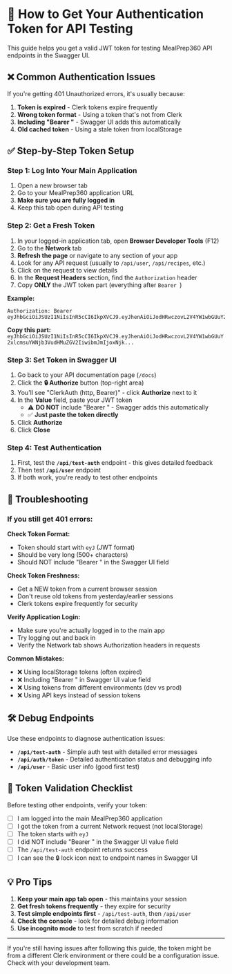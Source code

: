 # 🔐 How to Get Your Authentication Token for API Testing

This guide helps you get a valid JWT token for testing MealPrep360 API endpoints in the Swagger UI.

## ❌ Common Authentication Issues

If you're getting 401 Unauthorized errors, it's usually because:

1. **Token is expired** - Clerk tokens expire frequently
2. **Wrong token format** - Using a token that's not from Clerk
3. **Including "Bearer "** - Swagger UI adds this automatically
4. **Old cached token** - Using a stale token from localStorage

## ✅ Step-by-Step Token Setup

### Step 1: Log Into Your Main Application

1. Open a new browser tab
2. Go to your MealPrep360 application URL
3. **Make sure you are fully logged in**
4. Keep this tab open during API testing

### Step 2: Get a Fresh Token

1. In your logged-in application tab, open **Browser Developer Tools** (F12)
2. Go to the **Network** tab
3. **Refresh the page** or navigate to any section of your app
4. Look for any API request (usually to `/api/user`, `/api/recipes`, etc.)
5. Click on the request to view details
6. In the **Request Headers** section, find the `Authorization` header
7. Copy **ONLY** the JWT token part (everything after `Bearer `)

**Example:**

```
Authorization: Bearer eyJhbGciOiJSUzI1NiIsInR5cCI6IkpXVCJ9.eyJhenAiOiJodHRwczovL2V4YW1wbGUuY2xlcmsuYWNjb3VudHMuZGV2IiwibmJmIjoxNjk...
```

**Copy this part:** `eyJhbGciOiJSUzI1NiIsInR5cCI6IkpXVCJ9.eyJhenAiOiJodHRwczovL2V4YW1wbGUuY2xlcmsuYWNjb3VudHMuZGV2IiwibmJmIjoxNjk...`

### Step 3: Set Token in Swagger UI

1. Go back to your API documentation page (`/docs`)
2. Click the **🔒 Authorize** button (top-right area)
3. You'll see "ClerkAuth (http, Bearer)" - click **Authorize** next to it
4. In the **Value** field, paste your JWT token
   - ⚠️ **DO NOT** include "Bearer " - Swagger adds this automatically
   - ✅ **Just paste the token directly**
5. Click **Authorize**
6. Click **Close**

### Step 4: Test Authentication

1. First, test the **`/api/test-auth`** endpoint - this gives detailed feedback
2. Then test **`/api/user`** endpoint
3. If both work, you're ready to test other endpoints

## 🔧 Troubleshooting

### If you still get 401 errors:

**Check Token Format:**

- Token should start with `eyJ` (JWT format)
- Should be very long (500+ characters)
- Should NOT include "Bearer " in the Swagger UI field

**Check Token Freshness:**

- Get a NEW token from a current browser session
- Don't reuse old tokens from yesterday/earlier sessions
- Clerk tokens expire frequently for security

**Verify Application Login:**

- Make sure you're actually logged in to the main app
- Try logging out and back in
- Verify the Network tab shows Authorization headers in requests

**Common Mistakes:**

- ❌ Using localStorage tokens (often expired)
- ❌ Including "Bearer " in Swagger UI value field
- ❌ Using tokens from different environments (dev vs prod)
- ❌ Using API keys instead of session tokens

## 🛠️ Debug Endpoints

Use these endpoints to diagnose authentication issues:

- **`/api/test-auth`** - Simple auth test with detailed error messages
- **`/api/auth/token`** - Detailed authentication status and debugging info
- **`/api/user`** - Basic user info (good first test)

## 📝 Token Validation Checklist

Before testing other endpoints, verify your token:

- [ ] I am logged into the main MealPrep360 application
- [ ] I got the token from a current Network request (not localStorage)
- [ ] The token starts with `eyJ`
- [ ] I did NOT include "Bearer " in the Swagger UI value field
- [ ] The `/api/test-auth` endpoint returns success
- [ ] I can see the 🔒 lock icon next to endpoint names in Swagger UI

## 💡 Pro Tips

1. **Keep your main app tab open** - this maintains your session
2. **Get fresh tokens frequently** - they expire for security
3. **Test simple endpoints first** - `/api/test-auth`, then `/api/user`
4. **Check the console** - look for detailed debug information
5. **Use incognito mode** to test from scratch if needed

---

If you're still having issues after following this guide, the token might be from a different Clerk environment or there could be a configuration issue. Check with your development team.
